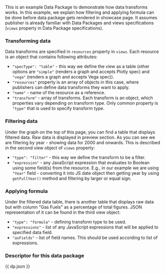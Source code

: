 This is an example Data Package to demonstrate how data transforms works. In this example, we explain how filtering and applying formula can be done before data package gets rendered in showcase page. It assumes publisher is already familiar with Data Packages and views specifications (`views` property in Data Package specifications).

### Transforming data

Data transforms are specified in `resources` property in `views`. Each resource is an object that contains following attributes:

* `"specType": "table"` - this way we define the view as a table (other options are `"simple"` (renders a graph and accepts Plotly spec) and `"vega"` (renders a graph and accepts Vega spec)).
* `"resources"` property is an array of objects in this case, where publishers can define data transforms they want to apply.
* `"name"` - name of the resource as a reference.
* `"transform"` - array of transforms. Each transform is an object, which properties vary depending on transform type. Only common property is `"type"` that is used to specify transform type.

### Filtering data

Under the graph on the top of this page, you can find a table that displays filtered data. Raw data is displayed in preview section. As you can see we are filtering by year - showing data for 2000 and onwards. This is described in the second view object of `views` property:

* `"type": "filter"` - this way we define the transform to be a filter.
* `"expression"` - any JavaScript expression that evaluates to Boolean using some field(s) from the resource. E.g., in our example we are using `"Year"` field - converting it into JS date object then getting year by using `getFullYear()` method and filtering by larger or equal sign.

### Applying formula

Under the filtered data table, there is another table that displays raw data but with column "Gas Fuels" as a percentage of total figures. JSON representation of it can be found in the third view object:

* `"type": "formula"` - defining transform type to be used.
* `"expressions"` - list of any JavaScript expressions that will be applied to specified data field.
* `"asFields"` - list of field names. This should be used according to list of expressions.

### Descriptor for this data package

{{ dp.json }}
